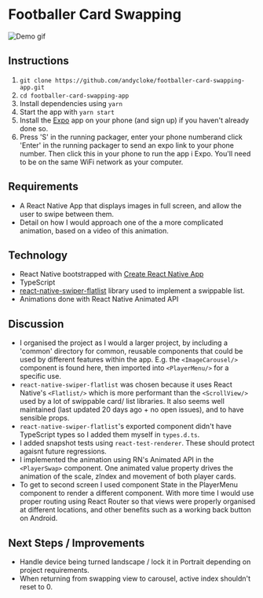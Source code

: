# Footballer Card Swapping 

![Demo gif](https://media.giphy.com/media/mMEw4B71Lhmg2bFbjZ/giphy.gif)

## Instructions

1.  `git clone https://github.com/andycloke/footballer-card-swapping-app.git`
2.  `cd footballer-card-swapping-app`
3.  Install dependencies using `yarn`
4.  Start the app with `yarn start`
5.  Install the [Expo](https://expo.io/) app on your phone (and sign up) if you haven't already done so.
6.  Press 'S' in the running packager, enter your phone numberand click 'Enter' in the running packager to send an expo link to your phone number. Then click this in your phone to run the app i Expo. You'll need to be on the same WiFi network as your computer.

## Requirements

* A React Native App that displays images in full screen, and allow the user to swipe between them.
* Detail on how I would approach one of the a more complicated animation, based on a video of this animation.

## Technology

* React Native bootstrapped with [Create React Native App](https://github.com/react-community/create-react-native-app)
* TypeScript
* [react-native-swiper-flatlist](https://github.com/gusgard/react-native-swiper-flatlist) library used to implement a swippable list.
* Animations done with React Native Animated API

## Discussion

* I organised the project as I would a larger project, by including a 'common' directory for common, reusable components that could be used by different features within the app. E.g. the `<ImageCarousel/>` component is found here, then imported into `<PlayerMenu/>` for a specific use.
* `react-native-swiper-flatlist` was chosen because it uses React Native's `<Flatlist/>` which is more performant than the `<ScrollView/>` used by a lot of swippable card/ list libraries. It also seems well maintained (last updated 20 days ago + no open issues), and to have sensible props.
* `react-native-swiper-flatlist`'s exported component didn't have TypeScript types so I added them myself in `types.d.ts`.
* I added snapshot tests using `react-test-renderer`. These should protect agaisnt future regressions.
* I implemented the animation using RN's Animated API in the `<PlayerSwap>` component. One animated value property drives the animation of the scale, zIndex and movement of both player cards.
* To get to second screen I used component State in the PlayerMenu component to render a different component. With more time I would use proper routing using React Router so that views were properly organised at different locations, and other benefits such as a working back button on Android.

## Next Steps / Improvements

* Handle device being turned landscape / lock it in Portrait depending on project requirements.
* When returning from swapping view to carousel, active index shouldn't reset to 0.
